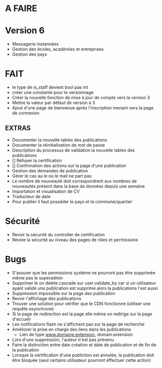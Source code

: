 # A FAIRE

# Version 6
- Messagerie instannées
- Gestion des écoles, académies et entreprises
- Gestion des pays

# FAIT
- le type de is_staff devient bool pas int
- créer une constante pour le versionnage
- Créer la nouvelle fonction de mise à jour de compte vers la version 3
- Mettre la valeur par défaut de version à 3
- Ajout d'une page de bienvenue après l'inscription menant vers la page de connexion

## EXTRAS
- Documenter la nouvelle tables des publications
- Documenter la réinitialisation de mot de passe
- Description du processus de validation la nouvelle tables des publications
- [] Réfuser la certification
- [] Confirmation des actions sur la page d'une publication
- Gestion des demandes de publication
- Gérer le cas au le où le mail ne part pas
- Le nombre de nouveauté doit correspondrent aux nombres de nouveautés présent dans la base de données depuis une semaine
- Importation et visualisation de CV 
- Traducteur de date
- Pour publier il faut posséder le pays et la commune/quartier

# Sécurité
- Revoir la sécurité du controller de certification
- Revoie la sécurité au niveau des pages de rôles et permissions

# Bugs
- S'assurer que les permissions système ne pourront pas être supprimée même pas le superadmin
- Supprimer le on delete cascade sur user.validate_by car si un utilisateur ayant validé une publication est supprimé alors la publications l'est aussi
- Suppression impossible sur la page des publication
- Revoir l'affichage des publications
- Trouver une solution pour vérifier que le CDN fonctionne (utiliser une requête asynchrone)
- Si la page de redirection est la page elle même on redirige sur la page d'accueil
- Les notifications flash ne s'affichent pas sur la page de recherche
- Améliorer la prise en charge des liens dans les publications
  - Lien de type www.domaine.extension, domain.extension
- Lors d'une suppression, l'auteur n'est pas prévenu
- Faire la distinction entre date création et date de publication et de fin de la publication
- Lorsque la certification d'une publiction est annulée, la publication doit être bloquée (seul certains utilisateur pourront éffectuer cette action)